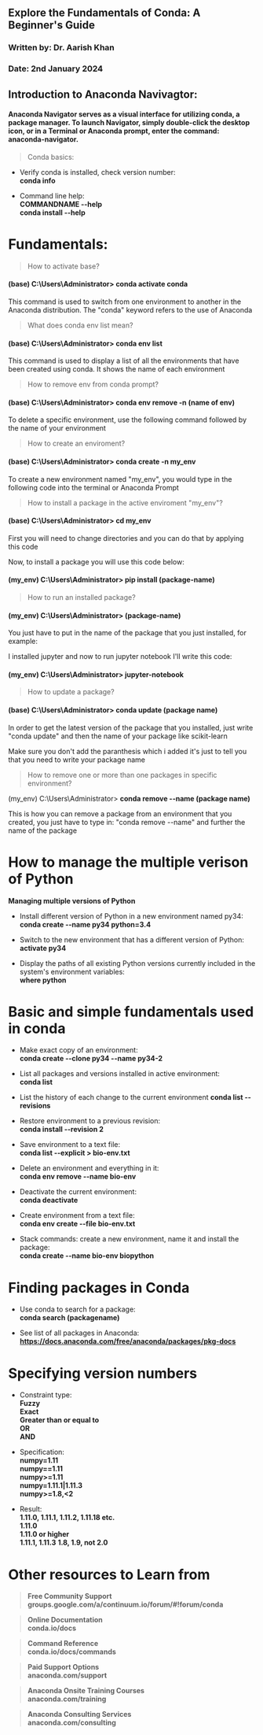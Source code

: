 ## **Explore the Fundamentals of Conda: A Beginner's Guide**
### **Written by: Dr. Aarish Khan**
### **Date: 2nd January 2024**

## **Introduction to Anaconda Navivagtor:**

#### Anaconda Navigator serves as a visual interface for utilizing conda, a package manager. To launch Navigator, simply double-click the desktop icon, or in a Terminal or Anaconda prompt, enter the command: anaconda-navigator.

> Conda basics:
* Verify conda is installed, check version number:\
**conda info**

* Command line help:\
**COMMANDNAME --help**\
**conda install --help**

# **Fundamentals:**

> How to activate base?

#### (base) C:\Users\Administrator> **conda activate conda**

This command is used to switch from one environment to another in the Anaconda distribution. The "conda" keyword refers to the use of Anaconda

> What does conda env list mean?

#### (base) C:\Users\Administrator> **conda env list**

This command is used to display a list of all the environments that have been created using conda. It shows the name of each environment

> How to remove env from conda prompt?

#### (base) C:\Users\Administrator> **conda env remove -n (name of env)**

To delete a specific environment, use the following command followed by the name of your environment

> How to create an enviroment?

#### (base) C:\Users\Administrator> **conda create -n my_env**

To create a new environment named "my_env", you would type in the following code into the terminal or Anaconda Prompt

> How to install a package in the active enviroment "my_env"?

#### (base) C:\Users\Administrator> **cd my_env**

First you will need to change directories and you can do that by applying this code

Now, to install a package you will use this code below:

#### (my_env) C:\Users\Administrator> **pip install (package-name)**

> How to run an installed package?

#### (my_env) C:\Users\Administrator> **(package-name)**

You just have to put in the name of the package that you just installed, for example:

I installed jupyter and now to run jupyter notebook I'll write this code:

#### (my_env) C:\Users\Administrator> **jupyter-notebook**

> How to update a package?

#### (base) C:\Users\Administrator> **conda update (package name)**

In order to get the latest version of the package that you installed, just write "conda update" and then the name of your package like scikit-learn

Make sure you don't add the paranthesis which i added it's just to tell you that you need to write your package name

> How to remove one or more than one packages in specific environment?

(my_env) C:\Users\Administrator> **conda remove --name (package name)**

This is how you can remove a package from an environment that you created, you just have to type in: "conda remove --name" and further the name of the package

# How to manage the multiple verison of Python

**Managing multiple versions of Python**

* Install different version of Python in 
a new environment named py34:\
**conda create --name py34 python=3.4**

* Switch to the new environment that has a different version of Python:\
  **activate py34**

* Display the paths of all existing Python versions currently included in the system's environment variables:\
 **where python**

# Basic and simple fundamentals used in conda

* Make exact copy of an environment:\
  **conda create --clone py34 --name py34-2**

* List all packages and versions installed in active environment:\
**conda list**

* List the history of each change to the current environment
**conda list --revisions**

* Restore environment to a previous revision:\
**conda install --revision 2**

* Save environment to a text file:\
**conda list --explicit > bio-env.txt**

* Delete an environment and everything in it:\
**conda env remove --name bio-env**

* Deactivate the current environment:\
**conda deactivate**

* Create environment from a text file:\
**conda env create --file bio-env.txt**

* Stack commands: create a new environment, name 
it and install the package:\
**conda create --name bio-env biopython**

# Finding packages in Conda

* Use conda to search for a package:\
**conda search (packagename)**

* See list of all packages in Anaconda:\
**https://docs.anaconda.com/free/anaconda/packages/pkg-docs**

# Specifying version numbers

* Constraint type:\
**Fuzzy**\
**Exact**\
**Greater than or equal to**\
**OR**\
**AND**

* Specification:\
**numpy=1.11**\
**numpy==1.11**\
**numpy>=1.11**\
**numpy=1.11.1|1.11.3**\
**numpy>=1.8,<2**

* Result:\
**1.11.0, 1.11.1, 1.11.2, 1.11.18 etc.**\
**1.11.0**\
**1.11.0 or higher**\
**1.11.1, 1.11.3**
**1.8, 1.9, not 2.0**


# Other resources to Learn from

 > **Free Community Support**\
**groups.google.com/a/continuum.io/forum/#!forum/conda**

> **Online Documentation**\
**conda.io/docs**

> **Command Reference**\
**conda.io/docs/commands**

> **Paid Support Options**\
**anaconda.com/support**

> **Anaconda Onsite Training Courses**\
**anaconda.com/training**

> **Anaconda Consulting Services**\
**anaconda.com/consulting**
